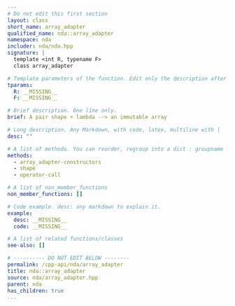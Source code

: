 ```yaml
---
# Do not edit this first section
layout: class
short_name: array_adapter
qualified_name: nda::array_adapter
namespace: nda
includer: nda/nda.hpp
signature: |
  template <int R, typename F>
  class array_adapter

# Template parameters of the function. Edit only the description after the :
tparams:
  R: __MISSING__
  F: __MISSING__

# Brief description. One line only.
brief: A pair shape + lambda --> an immutable array

# Long description. Any Markdown, with code, latex, multiline with |
desc: ""

# A list of methods. You can reorder, regroup into a dict : groupname -> list
methods:
  - array_adapter-constructors
  - shape
  - operator-call

# A list of non_member_functions
non_member_functions: []

# Code example. desc: any markdown to explain it.
example:
  desc: __MISSING__
  code: __MISSING__

# A list of related functions/classes
see-also: []

# ---------- DO NOT EDIT BELOW --------
permalink: /cpp-api/nda/array_adapter
title: nda::array_adapter
source: nda/array_adapter.hpp
parent: nda
has_children: true
...
```


